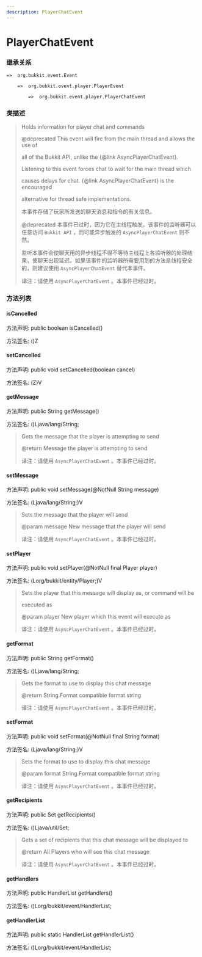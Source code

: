 ```yaml
---
description: PlayerChatEvent
---
```


# PlayerChatEvent

### 继承关系

    =>  org.bukkit.event.Event

        =>  org.bukkit.event.player.PlayerEvent

            =>  org.bukkit.event.player.PlayerChatEvent

### 类描述

> Holds information for player chat and commands
>
> @deprecated This event will fire from the main thread and allows the use of
>
> all of the Bukkit API, unlike the {@link AsyncPlayerChatEvent}.
>
> Listening to this event forces chat to wait for the main thread which
>
> causes delays for chat. {@link AsyncPlayerChatEvent} is the encouraged
>
> alternative for thread safe implementations.
> 
> 本事件存储了玩家所发送的聊天消息和指令的有关信息。
>
> @deprecated 本事件已过时，因为它在主线程触发。该事件的监听器可以任意访问 `Bukkit API` ，而可能异步触发的 `AsyncPlayerChatEvent` 则不然。
>
> 监听本事件会使聊天用的异步线程不得不等待主线程上各监听器的处理结果，使聊天出现延迟。如果该事件的监听器所需要用到的方法是线程安全的，则建议使用 `AsyncPlayerChatEvent` 替代本事件。
> 
> 译注：请使用 `AsyncPlayerChatEvent` 。本事件已经过时。

### 方法列表

#### isCancelled

方法声明: public boolean isCancelled()

方法签名: ()Z

#### setCancelled

方法声明: public void setCancelled(boolean cancel)

方法签名: (Z)V

#### getMessage

方法声明: public String getMessage()

方法签名: ()Ljava/lang/String;

> Gets the message that the player is attempting to send
>
> @return Message the player is attempting to send
> 
> 译注：请使用 `AsyncPlayerChatEvent` 。本事件已经过时。

#### setMessage

方法声明: public void setMessage(@NotNull String message)

方法签名: (Ljava/lang/String;)V

> Sets the message that the player will send
>
> @param message New message that the player will send
> 
> 译注：请使用 `AsyncPlayerChatEvent` 。本事件已经过时。

#### setPlayer

方法声明: public void setPlayer(@NotNull final Player player)

方法签名: (Lorg/bukkit/entity/Player;)V

> Sets the player that this message will display as, or command will be
>
> executed as
>
> @param player New player which this event will execute as
> 
> 译注：请使用 `AsyncPlayerChatEvent` 。本事件已经过时。

#### getFormat

方法声明: public String getFormat()

方法签名: ()Ljava/lang/String;

> Gets the format to use to display this chat message
>
> @return String.Format compatible format string
> 
> 译注：请使用 `AsyncPlayerChatEvent` 。本事件已经过时。

#### setFormat

方法声明: public void setFormat(@NotNull final String format)

方法签名: (Ljava/lang/String;)V

> Sets the format to use to display this chat message
>
> @param format String.Format compatible format string
> 
> 译注：请使用 `AsyncPlayerChatEvent` 。本事件已经过时。

#### getRecipients

方法声明: public Set<Player> getRecipients()

方法签名: ()Ljava/util/Set;

> Gets a set of recipients that this chat message will be displayed to
>
> @return All Players who will see this chat message
> 
> 译注：请使用 `AsyncPlayerChatEvent` 。本事件已经过时。

#### getHandlers

方法声明: public HandlerList getHandlers()

方法签名: ()Lorg/bukkit/event/HandlerList;

#### getHandlerList

方法声明: public static HandlerList getHandlerList()

方法签名: ()Lorg/bukkit/event/HandlerList;